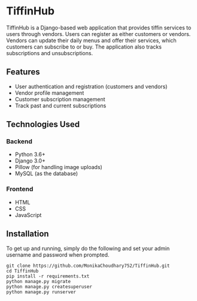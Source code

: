 # TiffinHub

TiffinHub is a Django-based web application that provides tiffin services to users through vendors. Users can register as either customers or vendors. Vendors can update their daily menus and offer their services, which customers can subscribe to or buy. The application also tracks subscriptions and unsubscriptions.

## Features

- User authentication and registration (customers and vendors)
- Vendor profile management
- Customer subscription management
- Track past and current subscriptions
  
## Technologies Used

### Backend
- Python 3.6+
- Django 3.0+
- Pillow (for handling image uploads)
- MySQL (as the database)

### Frontend
- HTML
- CSS
- JavaScript

## Installation
To get up and running, simply do the following and set your admin username and password when prompted.
```
git clone https://github.com/MonikaChoudhary752/TiffinHub.git
cd TiffinHub
pip install -r requirements.txt
python manage.py migrate
python manage.py createsuperuser
python manage.py runserver

```
